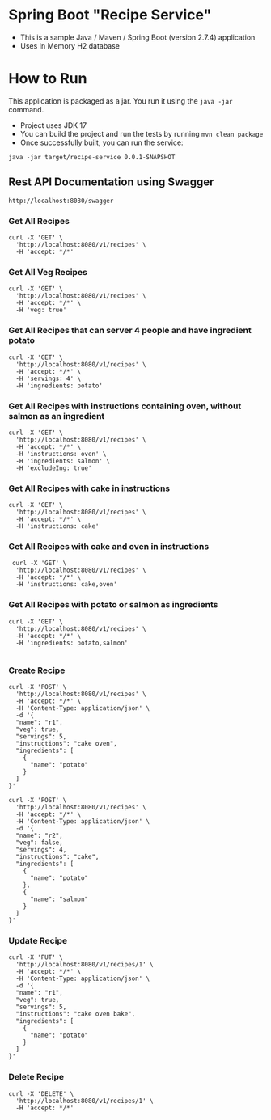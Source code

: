 # Spring Boot "Recipe Service"
- This is a sample Java / Maven / Spring Boot (version 2.7.4) application
- Uses In Memory H2 database 
# How to Run
This application is packaged as a jar. You run it using the ```java -jar``` command.
* Project uses JDK 17
* You can build the project and run the tests by running ```mvn clean package```
* Once successfully built, you can run the service:
```
java -jar target/recipe-service 0.0.1-SNAPSHOT
```
## Rest API Documentation using Swagger
````
http://localhost:8080/swagger
````
### Get All Recipes

````
curl -X 'GET' \
  'http://localhost:8080/v1/recipes' \
  -H 'accept: */*'
````
### Get All Veg Recipes
````
curl -X 'GET' \
  'http://localhost:8080/v1/recipes' \
  -H 'accept: */*' \
  -H 'veg: true'
````
### Get All Recipes that can server 4 people and have ingredient potato
````
curl -X 'GET' \
  'http://localhost:8080/v1/recipes' \
  -H 'accept: */*' \
  -H 'servings: 4' \
  -H 'ingredients: potato'
````
### Get All Recipes with instructions containing oven, without salmon as an ingredient
````
curl -X 'GET' \
  'http://localhost:8080/v1/recipes' \
  -H 'accept: */*' \
  -H 'instructions: oven' \
  -H 'ingredients: salmon' \
  -H 'excludeIng: true'
````
### Get All Recipes with cake in instructions
````
curl -X 'GET' \
  'http://localhost:8080/v1/recipes' \
  -H 'accept: */*' \
  -H 'instructions: cake'
````
### Get All Recipes with cake and oven in instructions
````  
 curl -X 'GET' \
  'http://localhost:8080/v1/recipes' \
  -H 'accept: */*' \
  -H 'instructions: cake,oven'
````  
### Get All Recipes with potato or salmon as ingredients
````  
curl -X 'GET' \
  'http://localhost:8080/v1/recipes' \
  -H 'accept: */*' \
  -H 'ingredients: potato,salmon'
  
````
### Create Recipe
````
curl -X 'POST' \
  'http://localhost:8080/v1/recipes' \
  -H 'accept: */*' \
  -H 'Content-Type: application/json' \
  -d '{
  "name": "r1",
  "veg": true,
  "servings": 5,
  "instructions": "cake oven",
  "ingredients": [
    {
      "name": "potato"
    }
  ]
}'

curl -X 'POST' \
  'http://localhost:8080/v1/recipes' \
  -H 'accept: */*' \
  -H 'Content-Type: application/json' \
  -d '{
  "name": "r2",
  "veg": false,
  "servings": 4,
  "instructions": "cake",
  "ingredients": [
    {
      "name": "potato"
    },
    {
      "name": "salmon"
    }
  ]
}'

````

### Update Recipe
````
curl -X 'PUT' \
  'http://localhost:8080/v1/recipes/1' \
  -H 'accept: */*' \
  -H 'Content-Type: application/json' \
  -d '{
  "name": "r1",
  "veg": true,
  "servings": 5,
  "instructions": "cake oven bake",
  "ingredients": [
    {
      "name": "potato"
    }
  ]
}'

````

### Delete Recipe
````
curl -X 'DELETE' \
  'http://localhost:8080/v1/recipes/1' \
  -H 'accept: */*'
  
````